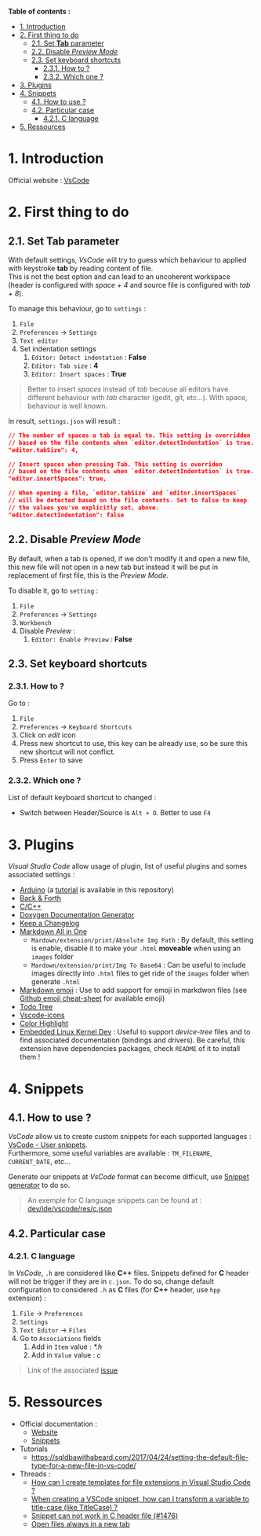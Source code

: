 **Table of contents :**
- [1. Introduction](#1-introduction)
- [2. First thing to do](#2-first-thing-to-do)
  - [2.1. Set **Tab** parameter](#21-set-tab-parameter)
  - [2.2. Disable _Preview Mode_](#22-disable-preview-mode)
  - [2.3. Set keyboard shortcuts](#23-set-keyboard-shortcuts)
    - [2.3.1. How to ?](#231-how-to-)
    - [2.3.2. Which one ?](#232-which-one-)
- [3. Plugins](#3-plugins)
- [4. Snippets](#4-snippets)
  - [4.1. How to use ?](#41-how-to-use-)
  - [4.2. Particular case](#42-particular-case)
    - [4.2.1. C language](#421-c-language)
- [5. Ressources](#5-ressources)

# 1. Introduction

Official website : [VsCode][vscode-official]

# 2. First thing to do

## 2.1. Set **Tab** parameter

With default settings, _VsCode_ will try to guess which behaviour to applied with keystroke **tab** by reading content of file.  
This is not the best option and can lead to an uncoherent workspace (header is configured with _space + 4_ and source file is configured with _tab + 8_).

To manage this behaviour, go to `settings` :
1. `File`
2. `Preferences` -> `Settings`
3. `Text editor`
4. Set indentation settings
   1. `Editor: Detect indentation` : **False**
   2. `Editor: Tab size` : **4**
   3. `Editor: Insert spaces` : **True**

> Better to insert _spaces_ instead of _tab_ because all editors have different behaviour with _tab_ character (gedit, git, etc...). With space, behaviour is well known.

In result, `settings.json` will result :
```json
// The number of spaces a tab is equal to. This setting is overridden
// based on the file contents when `editor.detectIndentation` is true.
"editor.tabSize": 4,

// Insert spaces when pressing Tab. This setting is overriden
// based on the file contents when `editor.detectIndentation` is true.
"editor.insertSpaces": true,

// When opening a file, `editor.tabSize` and `editor.insertSpaces`
// will be detected based on the file contents. Set to false to keep
// the values you've explicitly set, above.
"editor.detectIndentation": false

```

## 2.2. Disable _Preview Mode_

By default, when a tab is opened, if we don't modify it and open a new file, this new file will not open in a new tab but instead it will be put in replacement of first file, this is the _Preview Mode_.

To disable it, go to `setting` :
1. `File`
2. `Preferences` -> `Settings`
3. `Workbench`
4. Disable _Preview_ :
   1. `Editor: Enable Preview` : **False**

## 2.3. Set keyboard shortcuts

### 2.3.1. How to ?

Go to :
1. `File`
2. `Preferences` -> `Keyboard Shortcuts`
3. Click on _edit_ icon
4. Press new shortcut to use, this key can be already use, so be sure this new shortcut will not conflict.
5. Press `Enter` to save

### 2.3.2. Which one ?
List of default keyboard shortcut to changed :
- Switch between Header/Source is `Alt + O`. Better to use `F4`

# 3. Plugins

_Visual Studio Code_ allow usage of plugin, list of useful plugins and somes associated settings :
- [Arduino][plugin-arduino] (a [tutorial][doc-arduino] is available in this repository)
- [Back & Forth][plugin-back-forth]
- [C/C++][plugin-c-cpp]
- [Doxygen Documentation Generator][plugin-doxygen]
- [Keep a Changelog][plugin-changelog]
- [Markdown All in One][plugin-markdown]
  - `Mardown/extension/print/Absolute Img Path` : By default, this setting is enable, disable it to make your `.html` **moveable** when using an `images` folder
  - `Mardown/extension/print/Img To Base64` : Can be useful to include images directly into `.html` files to get ride of the `images` folder when generate `.html`
- [Markdown emoji][plugin-markdown-emoji] : Use to add support for emoji in markdwon files (see [Github emoji cheat-sheet][github-list-emoji] for available emoji)
- [Todo Tree][plugin-todo-tree]
- [Vscode-icons][plugin-vscode-icons]
- [Color Highlight][plugin-color-highlight]
- [Embedded Linux Kernel Dev][plugin-kernel-dev] : Useful to support _device-tree_ files and to find associated documentation (bindings and drivers). Be careful, this extension have dependencies packages, check `README` of it to install them !

# 4. Snippets

## 4.1. How to use ?

_VsCode_ allow us to create custom snippets for each supported languages : [VsCode - User snippets][vscode-snippets].  
Furthermore, some useful variables are available : `TM_FILENAME`, `CURRENT_DATE`, etc...

Generate our snippets at _VsCode_ format can become difficult, use [Snippet generator][snippet-generator] to do so.
> An exemple for C language snippets can be found at : [dev/ide/vscode/res/c.json][doc-snippets-c]

## 4.2. Particular case
### 4.2.1. C language

In _VsCode_, `.h` are considered like **C++** files. Snippets defined for **C** header will not be trigger if they are in `c.json`. To do so, change default configuration to considered `.h` as **C** files (for **C++** header, use `hpp` extension) :  
1. `File` -> `Preferences`
2. `Settings`
3. `Text Editor` -> `Files`
4. Go to `Associations` fields
   1. Add in `Item` value : _*.h_
   2. Add in `Value` value : _c_
> Link of the associated [issue][issue-c-headers-not-triggered]

# 5. Ressources

- Official documentation : 
  - [Website][vscode-official]
  - [Snippets][vscode-snippets]
- Tutorials
  - https://sqldbawithabeard.com/2017/04/24/setting-the-default-file-type-for-a-new-file-in-vs-code/
- Threads :
  - [How can I create templates for file extensions in Visual Studio Code ?](https://stackoverflow.com/questions/50571130/how-can-i-create-templates-for-file-extensions-in-visual-studio-code)
  - [When creating a VSCode snippet, how can I transform a variable to title-case (like TitleCase) ?](https://stackoverflow.com/questions/52874954/when-creating-a-vscode-snippet-how-can-i-transform-a-variable-to-title-case-li)
  - [Snippet can not work in C header file (#1476)][issue-c-headers-not-triggered]
  - [Open files always in a new tab](https://stackoverflow.com/questions/38713405/open-files-always-in-a-new-tab)

<!-- Links to this repository -->
[doc-arduino]: ../../Arduino/
[doc-snippets-c]: ../../IDE/VsCode/ressources/c.json

<!-- External links -->
[vscode-official]: https://code.visualstudio.com/
[vscode-snippets]: https://code.visualstudio.com/docs/editor/userdefinedsnippets

[plugin-arduino]: https://marketplace.visualstudio.com/items?itemName=vsciot-vscode.vscode-arduino
[plugin-back-forth]: https://marketplace.visualstudio.com/items?itemName=nick-rudenko.back-n-forth
[plugin-c-cpp]: https://marketplace.visualstudio.com/items?itemName=ms-vscode.cpptools
[plugin-changelog]: https://marketplace.visualstudio.com/items?itemName=RLNT.keep-a-changelog
[plugin-color-highlight]: https://marketplace.visualstudio.com/items?itemName=naumovs.color-highlight
[plugin-doxygen]: https://marketplace.visualstudio.com/items?itemName=cschlosser.doxdocgen
[plugin-kernel-dev]: https://marketplace.visualstudio.com/items?itemName=microhobby.linuxkerneldev
[plugin-markdown]: https://marketplace.visualstudio.com/items?itemName=yzhang.markdown-all-in-one
[plugin-markdown-emoji]: https://marketplace.visualstudio.com/items?itemName=bierner.markdown-emoji
[plugin-todo-tree]: https://marketplace.visualstudio.com/items?itemName=Gruntfuggly.todo-tree
[plugin-vscode-icons]: https://marketplace.visualstudio.com/items?itemName=vscode-icons-team.vscode-icons

[github-list-emoji]: https://github.com/ikatyang/emoji-cheat-sheet

[snippet-generator]: https://snippet-generator.app/

[issue-c-headers-not-triggered]: https://github.com/Microsoft/vscode-cpptools/issues/1476